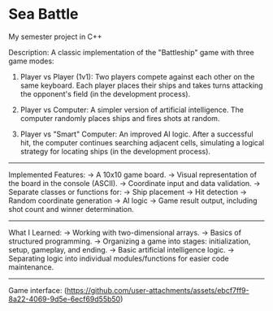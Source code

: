 # Sea Battle
My semester project in C++

Description:
A classic implementation of the "Battleship" game with three game modes:

1) Player vs Player (1v1):
Two players compete against each other on the same keyboard. Each player places their ships and takes turns attacking the opponent's field (in the development process).

2) Player vs Computer:
A simpler version of artificial intelligence. The computer randomly places ships and fires shots at random.

3) Player vs "Smart" Computer:
An improved AI logic. After a successful hit, the computer continues searching adjacent cells, simulating a logical strategy for locating ships (in the development process).

---------------------------------------------------------------------------------------------------------------------------------------------------

Implemented Features:
  -> A 10x10 game board.
  -> Visual representation of the board in the console (ASCII).
  -> Coordinate input and data validation.
  -> Separate classes or functions for:
  -> Ship placement
  -> Hit detection
  -> Random coordinate generation
  -> AI logic
  -> Game result output, including shot count and winner determination.

---------------------------------------------------------------------------------------------------------------------------------------------------

What I Learned:
  -> Working with two-dimensional arrays.
  -> Basics of structured programming.
  -> Organizing a game into stages: initialization, setup, gameplay, and ending.
  -> Basic artificial intelligence logic.
  -> Separating logic into individual modules/functions for easier code maintenance.

---------------------------------------------------------------------------------------------------------------------------------------------------
Game interface:
(https://github.com/user-attachments/assets/ebcf7ff9-8a22-4069-9d5e-6ecf69d55b50)

